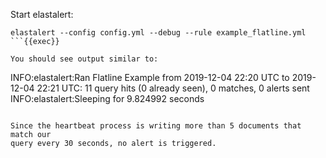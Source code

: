Start elastalert:
```
elastalert --config config.yml --debug --rule example_flatline.yml
```{{exec}}

You should see output similar to:
```
INFO:elastalert:Ran Flatline Example from 2019-12-04 22:20 UTC to 2019-12-04 22:21 UTC: 11 query hits (0 already seen), 0 matches, 0 alerts sent
INFO:elastalert:Sleeping for 9.824992 seconds
```

Since the heartbeat process is writing more than 5 documents that match our
query every 30 seconds, no alert is triggered.

